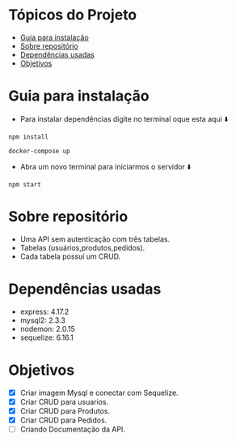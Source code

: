# Tópicos do Projeto
- [Guia para instalação](#guia-para-instalação)
- [Sobre repositório](#sobre-repositório)
- [Dependências usadas](#dependências-usadas)
- [Objetivos](#objetivos)

# Guia para instalação

* Para instalar dependências digite no terminal oque esta  aqui ⬇️

```
npm install
```
```
docker-compose up
```
* Abra um novo terminal para iniciarmos o servidor ⬇️
```npm
npm start
```

# Sobre repositório
* Uma API sem autenticação com três tabelas.
* Tabelas (usuários,produtos,pedidos).
* Cada tabela possuí um CRUD.


# Dependências usadas
* express: 4.17.2
* mysql2: 2.3.3
* nodemon: 2.0.15
* sequelize: 6.16.1

# Objetivos

- [x] Criar imagem Mysql e conectar com Sequelize.
- [x] Criar CRUD para usuarios.
- [x] Criar CRUD para Produtos.
- [x] Criar CRUD para Pedidos.
- [ ] Criando Documentação da API.